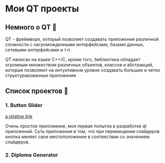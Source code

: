 # Мои QT проекты #

## Немного о QT :leaves: ##

QT - фреймворк, который позволяет создавать приложения различной сложности с нагроможденными интерфейсами, базами данных, сетевыми интерфейсами и т.п. 

QT написан на языке С++/C, кроме того, библиотека обладает огромным множеством различных объектов, классов и абстракций, которые позволяют на интуитивном уровне создавать большие и четко структурированные приложения

## Список проектов :memo: ##

### 1. Button Slider ###
[a relative link](/1/)

Очень простое приложение, моя первая попытка в разработке qt приложений. Суть приложения в том, что при перемещении слайдеров кнопка меняет свое местоположение в соотвествии со значением слайдеров.

### 2. Diploma Generator ###
